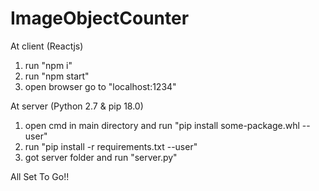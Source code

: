 # ImageObjectCounter

At client (Reactjs)
1. run "npm i"
2. run "npm start"
3. open browser go to "localhost:1234"

At server (Python 2.7 & pip 18.0)
1. open cmd in main directory and run "pip install some-package.whl --user"
2. run "pip install -r requirements.txt --user"
3. got server folder and run "server.py"

All Set To Go!!

